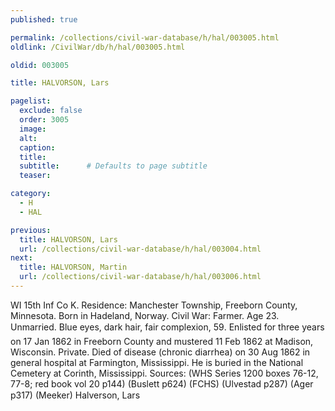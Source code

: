 ```yaml
---
published: true

permalink: /collections/civil-war-database/h/hal/003005.html
oldlink: /CivilWar/db/h/hal/003005.html

oldid: 003005

title: HALVORSON, Lars

pagelist:
  exclude: false
  order: 3005
  image: 
  alt:
  caption:
  title:
  subtitle:      # Defaults to page subtitle
  teaser:

category: 
  - H 
  - HAL

previous:
  title: HALVORSON, Lars
  url: /collections/civil-war-database/h/hal/003004.html  
next:
  title: HALVORSON, Martin
  url: /collections/civil-war-database/h/hal/003006.html   
---
```

WI 15th Inf Co K. Residence: Manchester Township, Freeborn County, Minnesota. Born in Hadeland, Norway. Civil War: Farmer. Age 23. Unmarried. Blue eyes, dark hair, fair complexion, 5&#146;9&#148;. Enlisted for three years on 17 Jan 1862 in Freeborn County and mustered 11 Feb 1862 at Madison, Wisconsin. Private. Died of disease (chronic diarrhea) on 30 Aug 1862 in general hospital at Farmington, Mississippi. He is buried in the National Cemetery at Corinth, Mississippi. Sources: (WHS Series 1200 boxes 76-12, 77-8; red book vol 20 p144) (Buslett p624) (FCHS) (Ulvestad p287) (Ager p317) (Meeker) &#147;Halverson, Lars&#148;